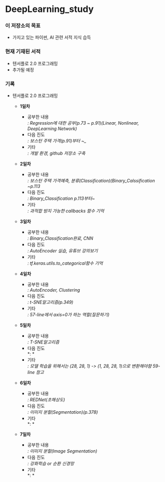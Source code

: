 # DeepLearning_study

### 이 저장소의 목표

+ 가지고 있는 파이썬, AI 관련 서적 지식 습득 

### 현재 기재된 서적

+ 텐서플로 2.0 프로그래밍
+ 추가될 예정

### 기록

+ 텐서플로 2.0 프로그래밍

  - __1일차__
  
    * 공부한 내용  
    *: Regression에 대한 공부(p.73 ~ p.91)(Linear, Nonlinear, DeepLearning Network)*
    * 다음 진도  
    *: 보스턴 주택 가격(p.91)부터 ~_*
    * 기타   
    *: 개발 환경, github 저장소 구축*
  
  - __2일차__
  
    * 공부한 내용  
    *: 보스턴 주택 가격예측, 분류(Classification)(Binary_Calssification ~p.113*
    * 다음 진도  
    *: Binary_Classification p.113부터~*
    * 기타   
    *: 과적합 방지 가능한 callbacks 함수 기억*
  
  - __3일차__
  
    * 공부한 내용  
    *: Binary_Classification완료, CNN*
    * 다음 진도  
    *: AutoEncoder 실습, 유튜브 강의보기*
    * 기타   
    *: tf.keras.utils.to_categorical함수 기억*
      
  - __4일차__
  
    * 공부한 내용  
    *: AutoEncoder, Clustering*
    * 다음 진도  
    *: t-SNE알고리즘(p.349)*
    * 기타   
    *: 57-line에서 axis=0가 하는 역할(질문하기)*
   
  - __5일차__
  
    * 공부한 내용  
    *: T-SNE알고리즘*
    * 다음 진도  
    *: *
    * 기타   
    *: 모델 학습을 위해서는 (28, 28, 1) -> (1, 28, 28, 1)으로 변환해야함 59-line 참고*

  - __6일차__
  
    * 공부한 내용  
    *: REDNet(초해상도)*
    * 다음 진도  
    *: 이미지 분할(Segmentation)(p.378)*
    * 기타   
    *: *

  - __7일차__
  
    * 공부한 내용  
    *: 이미지 분할(Image Segmentation)*
    * 다음 진도  
    *: 강화학습 or 순환 신경망*
    * 기타   
    *: *

